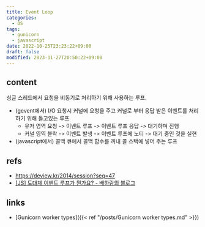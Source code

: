 ```yaml
---
title: Event Loop
categories:
  - OS
tags:
  - gunicorn
  - javascript
date: 2022-10-25T23:23:22+09:00
draft: false
modified: 2023-11-27T20:50:22+09:00
---
```


## content
싱글 스레드에서 요청을 비동기로 처리하기 위해 사용하는 루프. 

- (gevent에서) I/O 요청시 커널에 요청을 주고 커널로 부터 응답 받은 이벤트를 처리하기 위해 돌고있는 루프
	- 유저 영역 요청 -> 이벤트 루프 -> 이벤트 루프 응답 -> 대기하며 진행
	- 커널 영역 블락 -> 이벤트 발생 -> 이벤트 루프에 노티 -> 대기 중인 것을 실현	
- (javascript에서) 콜백 큐에서 콜백 함수를 꺼내 콜 스택에 넣어 주는 루프


## refs
- https://deview.kr/2014/session?seq=47
- [[JS] 도대체 이벤트 루프가 뭔가요? - 배하람의 블로그](https://baeharam.netlify.app/posts/javascript/event-loop)


## links
- [Gunicorn worker types]({{< ref "/posts/Gunicorn worker types.md" >}})
